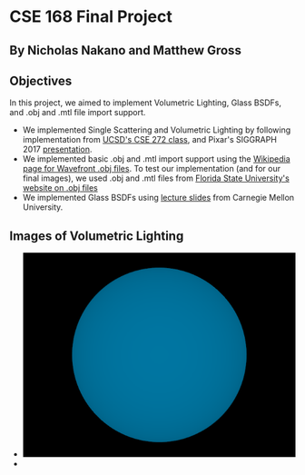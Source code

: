 # CSE 168 Final Project
## By Nicholas Nakano and Matthew Gross
## Objectives
In this project, we aimed to implement Volumetric Lighting, Glass BSDFs, and .obj and .mtl file import support. 
- We implemented Single Scattering and Volumetric Lighting by following implementation from [UCSD's CSE 272 class](https://cseweb.ucsd.edu/~tzli/cse272/wi2023/homework2.pdf), and Pixar's SIGGRAPH 2017 [presentation](https://graphics.pixar.com/library/ProductionVolumeRendering/paper.pdf).
- We implemented basic .obj and .mtl import support using the [Wikipedia page for Wavefront .obj files](https://en.wikipedia.org/wiki/Wavefront_.obj_file). To test our implementation (and for our final images), we used .obj and .mtl files from [Florida State University's website on .obj files](https://people.sc.fsu.edu/~jburkardt/data/obj/obj.html)
- We implemented Glass BSDFs using [lecture slides](http://15462.courses.cs.cmu.edu/spring2024/lecture/brdfs) from Carnegie Mellon University.
## Images of Volumetric Lighting
- ![Image](v1.png)
- 